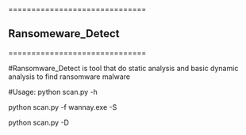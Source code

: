 ==============================
## Ransomeware_Detect
==============================

#Ransomware_Detect is tool that do static analysis and basic dynamic analysis to find ransomware malware


#Usage:
python scan.py -h

python scan.py -f wannay.exe -S

python scan.py -D


